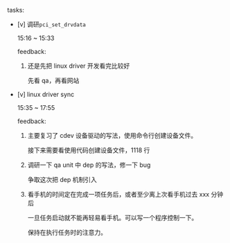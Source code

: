 tasks:

* [v] 调研`pci_set_drvdata`

    15:16 ~ 15:33

    feedback:

    1. 还是先把 linux driver 开发看完比较好

        先看 qa，再看网站

* [v] linux driver sync

    15:35 ~ 17:55

    feedback:

    1. 主要复习了 cdev 设备驱动的写法，使用命令行创建设备文件。

        接下来需要看使用代码创建设备文件，1118 行

    2. 调研一下 qa unit 中 dep 的写法，修一下 bug

        争取这次把 dep 机制引入

    3. 看手机的时间定在完成一项任务后，或者至少离上次看手机过去 xxx 分钟后

        一旦任务启动就不能再轻易看手机。可以写一个程序控制一下。

        保持在执行任务时的注意力。